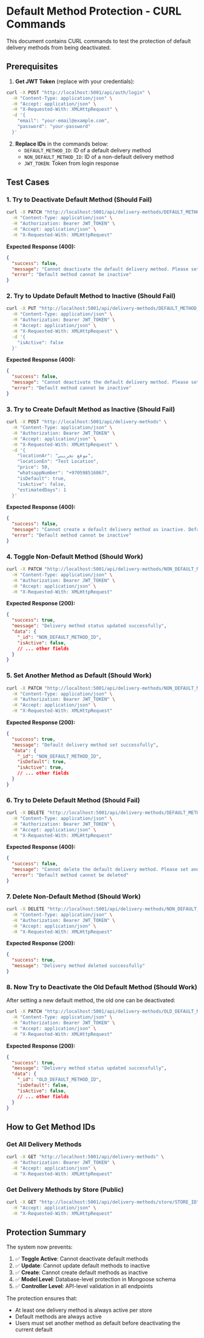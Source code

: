 # Default Method Protection - CURL Commands

This document contains CURL commands to test the protection of default delivery methods from being deactivated.

## Prerequisites

1. **Get JWT Token** (replace with your credentials):
```bash
curl -X POST "http://localhost:5001/api/auth/login" \
  -H "Content-Type: application/json" \
  -H "Accept: application/json" \
  -H "X-Requested-With: XMLHttpRequest" \
  -d '{
    "email": "your-email@example.com",
    "password": "your-password"
  }'
```

2. **Replace IDs** in the commands below:
   - `DEFAULT_METHOD_ID`: ID of a default delivery method
   - `NON_DEFAULT_METHOD_ID`: ID of a non-default delivery method
   - `JWT_TOKEN`: Token from login response

## Test Cases

### 1. Try to Deactivate Default Method (Should Fail)

```bash
curl -X PATCH "http://localhost:5001/api/delivery-methods/DEFAULT_METHOD_ID/toggle-active" \
  -H "Content-Type: application/json" \
  -H "Authorization: Bearer JWT_TOKEN" \
  -H "Accept: application/json" \
  -H "X-Requested-With: XMLHttpRequest"
```

**Expected Response (400):**
```json
{
  "success": false,
  "message": "Cannot deactivate the default delivery method. Please set another method as default first.",
  "error": "Default method cannot be inactive"
}
```

### 2. Try to Update Default Method to Inactive (Should Fail)

```bash
curl -X PUT "http://localhost:5001/api/delivery-methods/DEFAULT_METHOD_ID" \
  -H "Content-Type: application/json" \
  -H "Authorization: Bearer JWT_TOKEN" \
  -H "Accept: application/json" \
  -H "X-Requested-With: XMLHttpRequest" \
  -d '{
    "isActive": false
  }'
```

**Expected Response (400):**
```json
{
  "success": false,
  "message": "Cannot deactivate the default delivery method. Please set another method as default first.",
  "error": "Default method cannot be inactive"
}
```

### 3. Try to Create Default Method as Inactive (Should Fail)

```bash
curl -X POST "http://localhost:5001/api/delivery-methods" \
  -H "Content-Type: application/json" \
  -H "Authorization: Bearer JWT_TOKEN" \
  -H "Accept: application/json" \
  -H "X-Requested-With: XMLHttpRequest" \
  -d '{
    "locationAr": "موقع تجريبي",
    "locationEn": "Test Location",
    "price": 50,
    "whatsappNumber": "+970598516067",
    "isDefault": true,
    "isActive": false,
    "estimatedDays": 1
  }'
```

**Expected Response (400):**
```json
{
  "success": false,
  "message": "Cannot create a default delivery method as inactive. Default methods must be active.",
  "error": "Default method cannot be inactive"
}
```

### 4. Toggle Non-Default Method (Should Work)

```bash
curl -X PATCH "http://localhost:5001/api/delivery-methods/NON_DEFAULT_METHOD_ID/toggle-active" \
  -H "Content-Type: application/json" \
  -H "Authorization: Bearer JWT_TOKEN" \
  -H "Accept: application/json" \
  -H "X-Requested-With: XMLHttpRequest"
```

**Expected Response (200):**
```json
{
  "success": true,
  "message": "Delivery method status updated successfully",
  "data": {
    "_id": "NON_DEFAULT_METHOD_ID",
    "isActive": false,
    // ... other fields
  }
}
```

### 5. Set Another Method as Default (Should Work)

```bash
curl -X PATCH "http://localhost:5001/api/delivery-methods/NON_DEFAULT_METHOD_ID/set-default" \
  -H "Content-Type: application/json" \
  -H "Authorization: Bearer JWT_TOKEN" \
  -H "Accept: application/json" \
  -H "X-Requested-With: XMLHttpRequest"
```

**Expected Response (200):**
```json
{
  "success": true,
  "message": "Default delivery method set successfully",
  "data": {
    "_id": "NON_DEFAULT_METHOD_ID",
    "isDefault": true,
    "isActive": true,
    // ... other fields
  }
}
```

### 6. Try to Delete Default Method (Should Fail)

```bash
curl -X DELETE "http://localhost:5001/api/delivery-methods/DEFAULT_METHOD_ID" \
  -H "Content-Type: application/json" \
  -H "Authorization: Bearer JWT_TOKEN" \
  -H "Accept: application/json" \
  -H "X-Requested-With: XMLHttpRequest"
```

**Expected Response (400):**
```json
{
  "success": false,
  "message": "Cannot delete the default delivery method. Please set another method as default first.",
  "error": "Default method cannot be deleted"
}
```

### 7. Delete Non-Default Method (Should Work)

```bash
curl -X DELETE "http://localhost:5001/api/delivery-methods/NON_DEFAULT_METHOD_ID" \
  -H "Content-Type: application/json" \
  -H "Authorization: Bearer JWT_TOKEN" \
  -H "Accept: application/json" \
  -H "X-Requested-With: XMLHttpRequest"
```

**Expected Response (200):**
```json
{
  "success": true,
  "message": "Delivery method deleted successfully"
}
```

### 8. Now Try to Deactivate the Old Default Method (Should Work)

After setting a new default method, the old one can be deactivated:

```bash
curl -X PATCH "http://localhost:5001/api/delivery-methods/OLD_DEFAULT_METHOD_ID/toggle-active" \
  -H "Content-Type: application/json" \
  -H "Authorization: Bearer JWT_TOKEN" \
  -H "Accept: application/json" \
  -H "X-Requested-With: XMLHttpRequest"
```

**Expected Response (200):**
```json
{
  "success": true,
  "message": "Delivery method status updated successfully",
  "data": {
    "_id": "OLD_DEFAULT_METHOD_ID",
    "isDefault": false,
    "isActive": false,
    // ... other fields
  }
}
```

## How to Get Method IDs

### Get All Delivery Methods
```bash
curl -X GET "http://localhost:5001/api/delivery-methods" \
  -H "Authorization: Bearer JWT_TOKEN" \
  -H "Accept: application/json" \
  -H "X-Requested-With: XMLHttpRequest"
```

### Get Delivery Methods by Store (Public)
```bash
curl -X GET "http://localhost:5001/api/delivery-methods/store/STORE_ID" \
  -H "Accept: application/json" \
  -H "X-Requested-With: XMLHttpRequest"
```

## Protection Summary

The system now prevents:

1. ✅ **Toggle Active**: Cannot deactivate default methods
2. ✅ **Update**: Cannot update default methods to inactive
3. ✅ **Create**: Cannot create default methods as inactive
4. ✅ **Model Level**: Database-level protection in Mongoose schema
5. ✅ **Controller Level**: API-level validation in all endpoints

The protection ensures that:
- At least one delivery method is always active per store
- Default methods are always active
- Users must set another method as default before deactivating the current default 